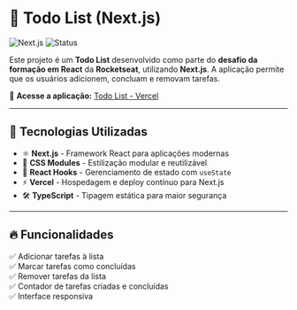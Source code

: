 # 📝 Todo List (Next.js)

![Next.js](https://img.shields.io/badge/Made%20with-Next.js-black?style=flat&logo=next.js)
![Status](https://img.shields.io/badge/Status-Completed-brightgreen)

Este projeto é um **Todo List** desenvolvido como parte do **desafio da formação em React** da **Rocketseat**, utilizando **Next.js**. A aplicação permite que os usuários adicionem, concluam e removam tarefas.

🔗 **Acesse a aplicação:** [Todo List - Vercel](https://todo-list-woad-ten-63.vercel.app/)

---

## 🚀 Tecnologias Utilizadas

- ⚛️ **Next.js** - Framework React para aplicações modernas
- 💅 **CSS Modules** - Estilização modular e reutilizável
- 🎯 **React Hooks** - Gerenciamento de estado com `useState`
- ⚡ **Vercel** - Hospedagem e deploy contínuo para Next.js
- 🛠 **TypeScript** - Tipagem estática para maior segurança

---

## 🔥 Funcionalidades

✅ Adicionar tarefas à lista  
✅ Marcar tarefas como concluídas  
✅ Remover tarefas da lista  
✅ Contador de tarefas criadas e concluídas  
✅ Interface responsiva

